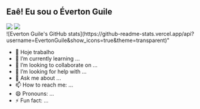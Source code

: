## Eaê! Eu sou o Éverton Guile

<div>
  <img height"20px" src="https://github-readme-stats.vercel.app/api?username=EvertonGuile&show_icons=true&theme=transparent&include_all_commits=true&cout_ptivate=true">
  <img height"200em" src="https://github-readme-stats.vercel.app/api/top-langs/?username=EvertonGuile&layout=compact&langs_count=20&theme=transparent"/>
</div>
![Everton Guile's GitHub stats](https://github-readme-stats.vercel.app/api?username=EvertonGuile&show_icons=true&theme=transparent)"

- 🔭 Hoje trabalho
- 🌱 I’m currently learning ...
- 👯 I’m looking to collaborate on ...
- 🤔 I’m looking for help with ...
- 💬 Ask me about ...
- 📫 How to reach me: ...
- 😄 Pronouns: ...
- ⚡ Fun fact: ...
